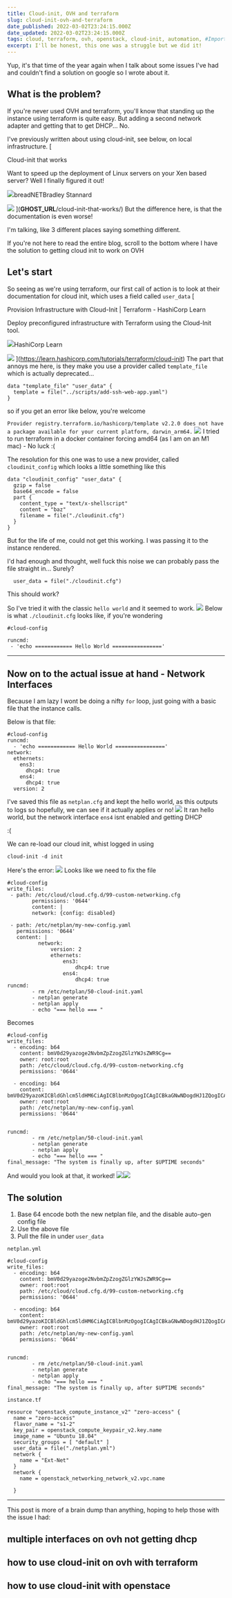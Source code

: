 ```yaml
---
title: Cloud-init, OVH and terraform
slug: cloud-init-ovh-and-terraform
date_published: 2022-03-02T23:24:15.000Z
date_updated: 2022-03-02T23:24:15.000Z
tags: cloud, terraform, ovh, openstack, cloud-init, automation, #Import 2023-03-30 20:40
excerpt: I'll be honest, this one was a struggle but we did it!
---
```


Yup, it's that time of the year again when I talk about some issues I've had and couldn't find a solution on google so I wrote about it. 

## What is the problem? 

If you're never used OVH and terraform, you'll know that standing up the instance using terraform is quite easy. But adding a second network adapter and getting that to get DHCP... No. 

I've previously written about using cloud-init, see below, on local infrastructure. 
[

Cloud-init that works

Want to speed up the deployment of Linux servers on your Xen based server? Well I finally figured it out!

![](https://breadnet.co.uk/favicon.png)breadNETBradley Stannard

![](https://images.unsplash.com/photo-1451187580459-43490279c0fa?ixlib&#x3D;rb-1.2.1&amp;q&#x3D;80&amp;fm&#x3D;jpg&amp;crop&#x3D;entropy&amp;cs&#x3D;tinysrgb&amp;w&#x3D;2000&amp;fit&#x3D;max&amp;ixid&#x3D;eyJhcHBfaWQiOjExNzczfQ)
](__GHOST_URL__/cloud-init-that-works/)
But the difference here, is that the documentation is even worse!

I'm talking, like 3 different places saying something different.

If you're not here to read the entire blog, scroll to the bottom where I have the solution to getting cloud init to work on OVH

## Let's start

So seeing as we're using terraform, our first call of action is to look at their documentation for cloud init, which uses a field called `user_data`
[

Provision Infrastructure with Cloud-Init | Terraform - HashiCorp Learn

Deploy preconfigured infrastructure with Terraform using the Cloud-Init tool.

![](https://learn.hashicorp.com/img/favicons/favicon-192x192.png)HashiCorp Learn

![](https://www.datocms-assets.com/2885/1622161215-learn-card-2x.jpg)
](https://learn.hashicorp.com/tutorials/terraform/cloud-init)
The part that annoys me here, is they make you use a provider called `template_file` which is actually deprecated...

    data "template_file" "user_data" {
      template = file("../scripts/add-ssh-web-app.yaml")
    }

so if you get an error like below, you're welcome

`Provider registry.terraform.io/hashicorp/template v2.2.0 does not have a package available for your current platform, darwin_arm64.`
![](__GHOST_URL__/content/images/2022/03/image-1.png)
I tried to run terraform in a docker container forcing amd64 (as I am on an M1 mac) - No luck :(

The resolution for this one was to use a new provider, called `cloudinit_config` which looks a little something like this

    data "cloudinit_config" "user_data" {
      gzip = false
      base64_encode = false
      part {
        content_type = "text/x-shellscript"
        content = "baz"
        filename = file("./cloudinit.cfg")
      }
    }

But for the life of me, could not get this working. I was passing it to the instance rendered. 

I'd had enough and thought, well fuck this noise we can probably pass the file straight in... Surely?

      user_data = file("./cloudinit.cfg")

This should work?

So I've tried it with the classic `hello world` and it seemed to work.
![](__GHOST_URL__/content/images/2022/03/image-2.png)
Below is what `./cloudinit.cfg` looks like, if you're wondering

    #cloud-config
    
    runcmd:
     - 'echo ============ Hello World ================'

---

## Now on to the actual issue at hand - Network Interfaces

Because I am lazy I wont be doing a nifty `for` loop, just going with a basic file that the instance calls. 

Below is that file:

    #cloud-config
    runcmd:
      - 'echo ============ Hello World ================'
    network:
      ethernets:
        ens3:
          dhcp4: true
        ens4:
          dhcp4: true
      version: 2
    
    

I've saved this file as `netplan.cfg` and kept the hello world, as this outputs to logs so hopefully, we can see if it actually applies or no!
![](__GHOST_URL__/content/images/2022/03/image-3.png)
It ran hello world, but the network interface `ens4` isnt enabled and getting DHCP 

:(

We can re-load our cloud init, whist logged in using

    cloud-init -d init

Here's the error:
![](__GHOST_URL__/content/images/2022/03/image-4.png)
Looks like we need to fix the file

    #cloud-config
    write_files:
     - path: /etc/cloud/cloud.cfg.d/99-custom-networking.cfg
            permissions: '0644'
            content: |
            network: {config: disabled}
    
     - path: /etc/netplan/my-new-config.yaml
       permissions: '0644'
       content: |
              network:
                  version: 2
                  ethernets:
                      ens3:
                          dhcp4: true
                      ens4:
                          dhcp4: true
    runcmd:
            - rm /etc/netplan/50-cloud-init.yaml
            - netplan generate
            - netplan apply
            - echo "=== hello === "
    

Becomes

    #cloud-config
    write_files:
      - encoding: b64
        content: bmV0d29yazoge2NvbmZpZzogZGlzYWJsZWR9Cg==
        owner: root:root
        path: /etc/cloud/cloud.cfg.d/99-custom-networking.cfg
        permissions: '0644'
    
      - encoding: b64
        content: bmV0d29yazoKICBldGhlcm5ldHM6CiAgICBlbnMzOgogICAgICBkaGNwNDogdHJ1ZQogICAgZW5zNDoKICAgICAgZGhjcDQ6IHRydWUKICB2ZXJzaW9uOiAyCg==
        owner: root:root
        path: /etc/netplan/my-new-config.yaml
        permissions: '0644'
    
    
    runcmd:
            - rm /etc/netplan/50-cloud-init.yaml
            - netplan generate
            - netplan apply
            - echo "=== hello === "
    final_message: "The system is finally up, after $UPTIME seconds"

And would you look at that, it worked!
![](__GHOST_URL__/content/images/2022/03/image-5.png)![](__GHOST_URL__/content/images/2022/03/image-6.png)
## The solution

1. Base 64 encode both the new netplan file, and the disable auto-gen config file
2. Use the above file
3. Pull the file in under `user_data`

`netplan.yml`

    #cloud-config
    write_files:
      - encoding: b64
        content: bmV0d29yazoge2NvbmZpZzogZGlzYWJsZWR9Cg==
        owner: root:root
        path: /etc/cloud/cloud.cfg.d/99-custom-networking.cfg
        permissions: '0644'
    
      - encoding: b64
        content: bmV0d29yazoKICBldGhlcm5ldHM6CiAgICBlbnMzOgogICAgICBkaGNwNDogdHJ1ZQogICAgZW5zNDoKICAgICAgZGhjcDQ6IHRydWUKICB2ZXJzaW9uOiAyCg==
        owner: root:root
        path: /etc/netplan/my-new-config.yaml
        permissions: '0644'
    
    
    runcmd:
            - rm /etc/netplan/50-cloud-init.yaml
            - netplan generate
            - netplan apply
            - echo "=== hello === "
    final_message: "The system is finally up, after $UPTIME seconds"

`instance.tf`

    resource "openstack_compute_instance_v2" "zero-access" {
      name = "zero-access"
      flavor_name = "s1-2"
      key_pair = openstack_compute_keypair_v2.key.name
      image_name = "Ubuntu 18.04"
      security_groups = [ "default" ]
      user_data = file("./netplan.yml")
      network {
        name = "Ext-Net"
      }
      network {
        name = openstack_networking_network_v2.vpc.name
    
      }

---

This post is more of a brain dump than anything, hoping to help those with the issue I had:

## multiple interfaces on ovh not getting dhcp

## how to use cloud-init on ovh with terraform

## how to use cloud-init with openstace
